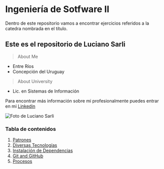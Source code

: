# Ingeniería de Sotfware II
Dentro de este repositorio vamos a encontrar ejercicios referidos a la catedra nombrada en el título.

## Este es el repositorio de Luciano Sarli

> About Me
* Entre Ríos
* Concepción del Uruguay

> About University
* Lic. en Sistemas de Información

Para encontrar más información sobre mi profesionalmente puedes entrar en mi [Linkedin](https://www.linkedin.com/in/lucianosarli/)

![Foto de Luciano Sarli](https://user-images.githubusercontent.com/101670221/228784313-66b29256-ef86-41e8-8752-e7d69d164053.png)

### Tabla de contenidos
1. [Patrones](#patrones)
2. [Diversas Tecnologías](#diversas-tecnologías)
3. [Instalación de Dependencias](#instalación-de-dependencias)
4. [Git and GitHub](#git-and-github)
5. [Procesos](#procesos)

